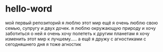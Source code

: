 # hello-word
мой первый репозиторий
я люблю этот мир
ещё я очень люблю свою семью, супругу и двух дочек.
я люблю окружающую природу и хочу заботиться о ней
я очень хочу полететь к другим планетам
я хочу изменить этот мир к лучшему.....
а ещё я дружу с агностиками
с сегодняшнего дня я тоже агностик
